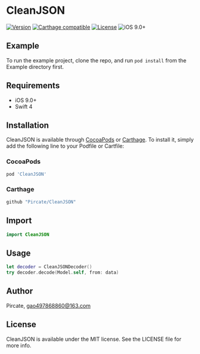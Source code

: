 # CleanJSON

[![Version](https://img.shields.io/cocoapods/v/CleanJSON.svg?style=flat)](http://cocoapods.org/pods/CleanJSON)
[![Carthage compatible](https://img.shields.io/badge/Carthage-compatible-4BC51D.svg?style=flat)](https://github.com/Carthage/Carthage)
[![License](https://img.shields.io/cocoapods/l/CleanJSON.svg?style=flat)](http://cocoapods.org/pods/CleanJSON)
![iOS 9.0+](https://img.shields.io/badge/iOS-9.0%2B-blue.svg)

## Example

To run the example project, clone the repo, and run `pod install` from the Example directory first.

## Requirements

* iOS 9.0+
* Swift 4

## Installation

CleanJSON is available through [CocoaPods](http://cocoapods.org) or [Carthage](https://github.com/Carthage/Carthage). To install
it, simply add the following line to your Podfile or Cartfile:

### CocoaPods

```ruby
pod 'CleanJSON'
```

### Carthage
```ruby
github "Pircate/CleanJSON"
```

## Import

``` swift
import CleanJSON
```
## Usage
```swift
let decoder = CleanJSONDecoder()
try decoder.decode(Model.self, from: data)
```

## Author

Pircate, gao497868860@163.com

## License

CleanJSON is available under the MIT license. See the LICENSE file for more info.
